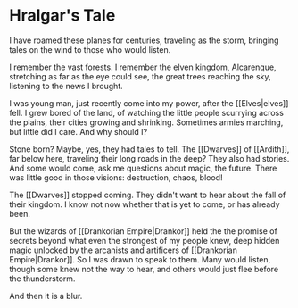 # Hralgar's Tale

I have roamed these planes for centuries, traveling as the storm, bringing tales on the wind to those who would listen.

I remember the vast forests. I remember the elven kingdom, Alcarenque, stretching as far as the eye could see, the great trees reaching the sky, listening to the news I brought.

I was young man, just recently come into my power, after the [[Elves|elves]] fell. I grew bored of the land, of watching the little people scurrying across the plains, their cities growing and shrinking. Sometimes armies marching, but little did I care. And why should I?

Stone born? Maybe, yes, they had tales to tell. The [[Dwarves]] of [[Ardith]], far below here, traveling their long roads in the deep? They also had stories. And some would come, ask me questions about magic, the future. There was little good in those visions: destruction, chaos, blood!

The [[Dwarves]] stopped coming. They didn't want to hear about the fall of their kingdom. I know not now whether that is yet to come, or has already been.

But the wizards of [[Drankorian Empire|Drankor]] held the the promise of secrets beyond what even the strongest of my people knew, deep hidden magic unlocked by the arcanists and artificers of [[Drankorian Empire|Drankor]]. So I was drawn to speak to them. Many would listen, though some knew not the way to hear, and others would just flee before the thunderstorm.

And then it is a blur. 

